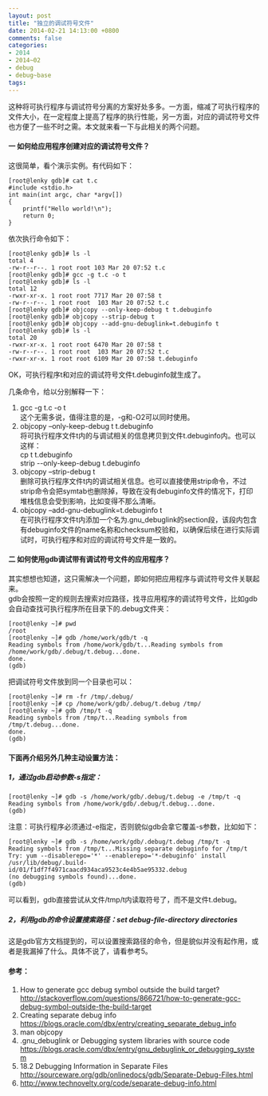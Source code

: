 ```yaml
---
layout: post
title: "独立的调试符号文件"
date: 2014-02-21 14:13:00 +0800
comments: false
categories:
- 2014
- 2014~02
- debug
- debug~base
tags:
---
```

  这种将可执行程序与调试符号分离的方案好处多多。一方面，缩减了可执行程序的文件大小，在一定程度上提高了程序的执行性能，另一方面，对应的调试符号文件也方便了一些不时之需。本文就来看一下与此相关的两个问题。  
 
#### 一 如何给应用程序创建对应的调试符号文件？    
这很简单，看个演示实例。有代码如下：  
```
[root@lenky gdb]# cat t.c
#include <stdio.h> 
int main(int argc, char *argv[])
{
	printf("Hello world!\n");
	return 0;
}
```
依次执行命令如下：
```
[root@lenky gdb]# ls -l
total 4
-rw-r--r--. 1 root root 103 Mar 20 07:52 t.c
[root@lenky gdb]# gcc -g t.c -o t
[root@lenky gdb]# ls -l
total 12
-rwxr-xr-x. 1 root root 7717 Mar 20 07:58 t
-rw-r--r--. 1 root root  103 Mar 20 07:52 t.c
[root@lenky gdb]# objcopy --only-keep-debug t t.debuginfo
[root@lenky gdb]# objcopy --strip-debug t
[root@lenky gdb]# objcopy --add-gnu-debuglink=t.debuginfo t
[root@lenky gdb]# ls -l
total 20
-rwxr-xr-x. 1 root root 6470 Mar 20 07:58 t
-rw-r--r--. 1 root root  103 Mar 20 07:52 t.c
-rwxr-xr-x. 1 root root 6109 Mar 20 07:58 t.debuginfo
```
OK，可执行程序t和对应的调试符号文件t.debuginfo就生成了。    

几条命令，给以分别解释一下：    
1. gcc -g t.c -o t    
  这个无需多说，值得注意的是，-g和-O2可以同时使用。    
2. objcopy –only-keep-debug t t.debuginfo    
  将可执行程序文件t内的与调试相关的信息拷贝到文件t.debuginfo内。也可以这样：  
cp t t.debuginfo  
strip --only-keep-debug t.debuginfo  
3. objcopy –strip-debug t    
  删除可执行程序文件t内的调试相关信息。也可以直接使用strip命令，不过strip命令会把symtab也删除掉，导致在没有debuginfo文件的情况下，打印堆栈信息会受到影响，比如变得不那么清晰。    
4. objcopy –add-gnu-debuglink=t.debuginfo t    
  在可执行程序文件t内添加一个名为.gnu_debuglink的section段，该段内包含有debuginfo文件的name名称和checksum校验和，以确保后续在进行实际调试时，可执行程序和对应的调试符号文件是一致的。  

#### 二 如何使用gdb调试带有调试符号文件的应用程序？    
  其实想想也知道，这只需解决一个问题，即如何把应用程序与调试符号文件关联起来。    
  gdb会按照一定的规则去搜索对应路径，找寻应用程序的调试符号文件，比如gdb会自动查找可执行程序所在目录下的.debug文件夹：  
```
[root@lenky ~]# pwd
/root
[root@lenky ~]# gdb /home/work/gdb/t -q
Reading symbols from /home/work/gdb/t...Reading symbols from /home/work/gdb/.debug/t.debug...done.
done.
(gdb)
```
把调试符号文件放到同一个目录也可以：
```
[root@lenky ~]# rm -fr /tmp/.debug/
[root@lenky ~]# cp /home/work/gdb/.debug/t.debug /tmp/
[root@lenky ~]# gdb /tmp/t -q
Reading symbols from /tmp/t...Reading symbols from /tmp/t.debug...done.
done.
(gdb)
```

#### 下面再介绍另外几种主动设置方法：    
##### 1，通过gdb启动参数-s指定：  
```
[root@lenky ~]# gdb -s /home/work/gdb/.debug/t.debug -e /tmp/t -q
Reading symbols from /home/work/gdb/.debug/t.debug...done.
(gdb)
```
注意：可执行程序必须通过-e指定，否则貌似gdb会拿它覆盖-s参数，比如如下：
```
[root@lenky ~]# gdb -s /home/work/gdb/.debug/t.debug /tmp/t -q
Reading symbols from /tmp/t...Missing separate debuginfo for /tmp/t
Try: yum --disablerepo='*' --enablerepo='*-debuginfo' install /usr/lib/debug/.build-id/01/f1df7f4971caacd934aca9523c4e4b5ae95332.debug
(no debugging symbols found)...done.
(gdb)
```
可以看到，gdb直接尝试从文件/tmp/t内读取符号了，而不是文件t.debug。

##### 2，利用gdb的命令设置搜索路径：set debug-file-directory directories    
  这是gdb官方文档提到的，可以设置搜索路径的命令，但是貌似并没有起作用，或者是我漏掉了什么。具体不说了，请看参考5。  

#### 参考：    
1. How to generate gcc debug symbol outside the build target?    
   http://stackoverflow.com/questions/866721/how-to-generate-gcc-debug-symbol-outside-the-build-target    
2. Creating separate debug info    
   https://blogs.oracle.com/dbx/entry/creating_separate_debug_info    
3. man objcopy    
4. .gnu_debuglink or Debugging system libraries with source code    
   https://blogs.oracle.com/dbx/entry/gnu_debuglink_or_debugging_system    
5. 18.2 Debugging Information in Separate Files    
   http://sourceware.org/gdb/onlinedocs/gdb/Separate-Debug-Files.html    
6. http://www.technovelty.org/code/separate-debug-info.html  

